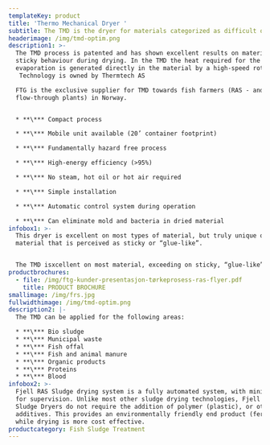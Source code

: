 ```yaml
---
templateKey: product
title: 'Thermo Mechanical Dryer '
subtitle: The TMD is the dryer for materials categorized as difficult or sticky to dry
headerimage: /img/tmd-optim.png
description1: >-
  The TMD process is patented and has shown excellent results on materials with
  sticky behaviour during drying. In the TMD the heat required for the
  evaporation is generated directly in the material by a high-speed rotor.
   Technology is owned by Thermtech AS

  FTG is the exclusive supplier for TMD towards fish farmers (RAS - and
  flow-through plants) in Norway.


  * **\*** Compact process

  * **\*** Mobile unit available (20’ container footprint)

  * **\*** Fundamentally hazard free process

  * **\*** High-energy efficiency (>95%)

  * **\*** No steam, hot oil or hot air required

  * **\*** Simple installation

  * **\*** Automatic control system during operation

  * **\*** Can eliminate mold and bacteria in dried material
infobox1: >-
  This dryer is excellent on most types of material, but truly unique on
  material that is perceived as sticky or “glue-like”.


  The TMD isxcellent on most material, exceeding on sticky, “glue-like” material
productbrochures:
  - file: /img/ftg-kunder-presentasjon-tørkeprosess-ras-flyer.pdf
    title: PRODUCT BROCHURE
smallimage: /img/frs.jpg
fullwidthimage: /img/tmd-optim.png
description2: |-
  The TMD can be applied for the following areas:

  * **\*** Bio sludge
  * **\*** Municipal waste
  * **\*** Fish offal
  * **\*** Fish and animal manure
  * **\*** Organic products
  * **\*** Proteins
  * **\*** Blood
infobox2: >-
  Fjell RAS Sludge drying system is a fully automated system, with minimal need
  for supervision. Unlike most other sludge drying technologies, Fjell RAS
  Sludge Dryers do not require the addition of polymer (plastic), or other
  additives. This provides an environmentally friendly end product (fertilizer),
  while drying is more cost effective.
productcategory: Fish Sludge Treatment
---
```


